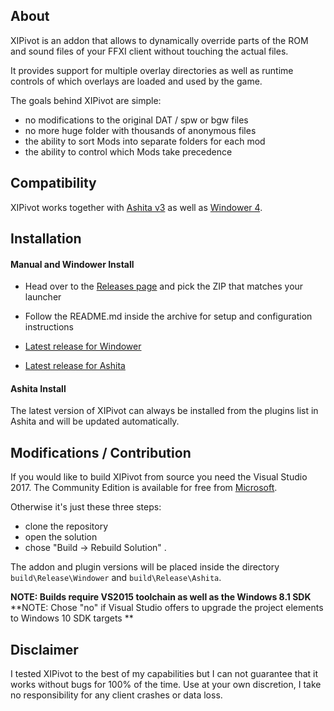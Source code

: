 ## About

XIPivot is an addon that allows to dynamically override parts of the ROM and sound
files of your FFXI client without touching the actual files.

It provides support for multiple overlay directories as well as runtime controls
of which overlays are loaded and used by the game.

The goals behind XIPivot are simple:

- no modifications to the original DAT / spw or bgw files
- no more huge folder with thousands of anonymous files
- the ability to sort Mods into separate folders for each mod
- the ability to control which Mods take precedence

## Compatibility

XIPivot works together with [Ashita v3](https://www.ashitaxi.com) as well as [Windower 4](http://www.windower.net).

## Installation

#### Manual and Windower Install

- Head over to the [Releases page](https://github.com/Shirk/XIPivot/releases) and pick the ZIP that matches your launcher
- Follow the README.md inside the archive  for setup and configuration instructions

- [Latest release for Windower](https://github.com/Shirk/XIPivot/releases/tag/v0.3.1)
- [Latest release for Ashita](https://github.com/Shirk/XIPivot/releases/tag/v0.4.2)

#### Ashita Install

The latest version of XIPivot can always be installed from the plugins list in Ashita and will be updated automatically.

## Modifications / Contribution

If you would like to build XIPivot from source you need the Visual Studio 2017.
The Community Edition is available for free from [Microsoft](https://visualstudio.microsoft.com/vs/community/).

Otherwise it's just these three steps:

- clone the repository
- open the solution
- chose "Build -> Rebuild Solution" .

The addon and plugin versions will be placed inside the directory `build\Release\Windower` and `build\Release\Ashita`.

**NOTE: Builds require VS2015 toolchain as well as the Windows 8.1 SDK**
**NOTE: Chose "no" if Visual Studio offers to upgrade the project elements to Windows 10 SDK targets **

## Disclaimer

I tested XIPivot to the best of my capabilities but I can not guarantee that it works without bugs for 100% of the time.
Use at your own discretion, I take no responsibility for any client crashes or data loss.
